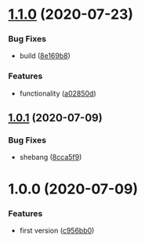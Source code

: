 # [1.1.0](https://github.com/NaturalCycles/internal-cli/compare/v1.0.1...v1.1.0) (2020-07-23)


### Bug Fixes

* build ([8e169b8](https://github.com/NaturalCycles/internal-cli/commit/8e169b891e200e9b70c3dc497d0d445d7c14958e))


### Features

* functionality ([a02850d](https://github.com/NaturalCycles/internal-cli/commit/a02850d201a8c5df1a1ec452d108a751edfd4037))

## [1.0.1](https://github.com/NaturalCycles/internal-cli/compare/v1.0.0...v1.0.1) (2020-07-09)


### Bug Fixes

* shebang ([8cca5f9](https://github.com/NaturalCycles/internal-cli/commit/8cca5f97ccc94374980e299b44d7b347e19e0033))

# 1.0.0 (2020-07-09)


### Features

* first version ([c956bb0](https://github.com/NaturalCycles/internal-cli/commit/c956bb0a3961cf6990d368025dfbc28773f9cbc3))
